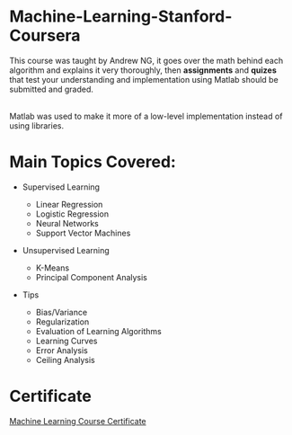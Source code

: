 # Machine-Learning-Stanford-Coursera
This course was taught by Andrew NG, it goes over the math behind each algorithm and explains it very thoroughly, then __assignments__ and __quizes__ that test your understanding and implementation using Matlab should be submitted and graded. <br/><br/>

Matlab was used to make it more of a low-level implementation instead of using libraries.

# Main Topics Covered: 
* Supervised Learning
  * Linear Regression
  * Logistic Regression
  * Neural Networks
  * Support Vector Machines
  
* Unsupervised Learning
  * K-Means
  * Principal Component Analysis
  
* Tips
  * Bias/Variance
  * Regularization
  * Evaluation of Learning Algorithms 
  * Learning Curves
  * Error Analysis 
  * Ceiling Analysis 

# Certificate
[Machine Learning Course Certificate](https://www.coursera.org/account/accomplishments/certificate/T5AS9F9X2E6G)
